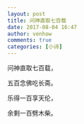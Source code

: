 ```yaml
---
layout: post
title: 问神直取七百载
date: 2017-08-04 16:47
author: venhow
comments: true
categories: [小诗]
---
```

问神直取七百载，

五百念佛吃长斋。

乐得一百享天伦，

余剩一百劈木柴。
